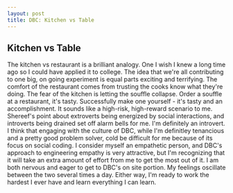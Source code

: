 ```yaml
---
layout: post
title: DBC: Kitchen vs Table
---
```


## Kitchen vs Table

The kitchen vs restaurant is a brilliant analogy. One I wish I knew a long time ago so I could have applied it to college. The idea that we're all contributing to one big, on going experiment is equal parts exciting and terrifying. The comfort of the restaurant comes from trusting the cooks know what they're doing. The fear of the kitchen is letting the souffle collapse. Order a souffle at a restaurant, it's tasty. Successfully make one yourself - it's tasty and an accomplishment. It sounds like a high-risk, high-reward scenario to me.
Shereef's point about extroverts being energized by social interactions, and introverts being drained set off alarm bells for me. I'm definitely an introvert. I think that engaging with the culture of DBC, while I'm definitley tenancious and a pretty good problem solver, cold be difficult for me because of its focus on social coding. I consider myself an empathetic person, and DBC's approach to engineering empathy is very attractive, but I'm recognizing that it will take an extra amount of effort from me to get the most out of it.
I am both nervous and eager to get to DBC's on site portion. My feelings oscillate between the two several times a day. Either way, I'm ready to work the hardest I ever have and learn everything I can learn.